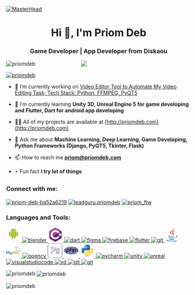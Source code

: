 [![MasterHead](https://steamuserimages-a.akamaihd.net/ugc/39728354119134752/A8DD2F71621AFF9D530EB47B3F6B4ECE47DE6B0C/?imw=1024&imh=505&ima=fit&impolicy=Letterbox&imcolor=%23000000&letterbox=true)](http://priomdeb.com)
<h1 align="center">Hi 👋, I'm Priom Deb</h1>
<h3 align="center">Game Developer | App Developer from Diskaou</h3>
<img align="right" width="300" src="https://camo.githubusercontent.com/5ddf73ad3a205111cf8c686f687fc216c2946a75005718c8da5b837ad9de78c9/68747470733a2f2f7468756d62732e6766796361742e636f6d2f4576696c4e657874446576696c666973682d736d616c6c2e676966">

<p align="left"> <img src="https://komarev.com/ghpvc/?username=priomdeb&label=Profile%20views&color=0e75b6&style=flat" alt="priomdeb" /> </p>

<p align="left"> <a href="https://github.com/ryo-ma/github-profile-trophy"><img src="https://github-profile-trophy.vercel.app/?username=priomdeb" alt="priomdeb" /></a> </p>

- 🔭 I’m currently working on [Video Editor Tool to Automate My Video Editing Task; Tech Stack: Python, FFMPEG, PyQT5](https://github.com/PriomDeb/Quick-Merge-Video)

- 🌱 I’m currently learning **Unity 3D, Unreal Engine 5 for game developing and Flutter, Dart for android app developing**

- 👨‍💻 All of my projects are available at [http://priomdeb.com](http://priomdeb.com)

- 💬 Ask me about **Machine Learning, Deep Learning, Game Developing, Python Frameworks (Django, PyQT5, Tkinter, Flask)**

- 📫 How to reach me **priom@priomdeb.com**

- ⚡ Fun fact **I try lot of things**

<h3 align="left">Connect with me:</h3>
<p align="left">
<a href="https://linkedin.com/in/priom-deb-ba52a6219" target="blank"><img align="center" src="https://raw.githubusercontent.com/rahuldkjain/github-profile-readme-generator/master/src/images/icons/Social/linked-in-alt.svg" alt="priom-deb-ba52a6219" height="30" width="40" /></a>
<a href="https://fb.com/leadguru.priomdeb" target="blank"><img align="center" src="https://raw.githubusercontent.com/rahuldkjain/github-profile-readme-generator/master/src/images/icons/Social/facebook.svg" alt="leadguru.priomdeb" height="30" width="40" /></a>
<a href="https://instagram.com/priom_ftw" target="blank"><img align="center" src="https://raw.githubusercontent.com/rahuldkjain/github-profile-readme-generator/master/src/images/icons/Social/instagram.svg" alt="priom_ftw" height="30" width="40" /></a>
</p>

<h3 align="left">Languages and Tools:</h3>
<p align="left"> <a href="https://developer.android.com" target="_blank" rel="noreferrer"> <img src="https://raw.githubusercontent.com/devicons/devicon/master/icons/android/android-original-wordmark.svg" alt="android" width="40" height="40"/> </a> <a href="https://www.blender.org/" target="_blank" rel="noreferrer"> <img src="https://download.blender.org/branding/community/blender_community_badge_white.svg" alt="blender" width="40" height="40"/> </a> <a href="https://www.w3schools.com/cs/" target="_blank" rel="noreferrer"> <img src="https://raw.githubusercontent.com/devicons/devicon/master/icons/csharp/csharp-original.svg" alt="csharp" width="40" height="40"/> </a> <a href="https://dart.dev" target="_blank" rel="noreferrer"> <img src="https://www.vectorlogo.zone/logos/dartlang/dartlang-icon.svg" alt="dart" width="40" height="40"/> </a> <a href="https://www.figma.com/" target="_blank" rel="noreferrer"> <img src="https://www.vectorlogo.zone/logos/figma/figma-icon.svg" alt="figma" width="40" height="40"/> </a> <a href="https://firebase.google.com/" target="_blank" rel="noreferrer"> <img src="https://www.vectorlogo.zone/logos/firebase/firebase-icon.svg" alt="firebase" width="40" height="40"/> </a> <a href="https://flutter.dev" target="_blank" rel="noreferrer"> <img src="https://www.vectorlogo.zone/logos/flutterio/flutterio-icon.svg" alt="flutter" width="40" height="40"/> </a> <a href="https://git-scm.com/" target="_blank" rel="noreferrer"> <img src="https://www.vectorlogo.zone/logos/git-scm/git-scm-icon.svg" alt="git" width="40" height="40"/> </a> <a href="https://www.java.com" target="_blank" rel="noreferrer"> <img src="https://raw.githubusercontent.com/devicons/devicon/master/icons/java/java-original.svg" alt="java" width="40" height="40"/> </a> <a href="https://www.mysql.com/" target="_blank" rel="noreferrer"> <img src="https://raw.githubusercontent.com/devicons/devicon/master/icons/mysql/mysql-original-wordmark.svg" alt="mysql" width="40" height="40"/> </a> <a href="https://opencv.org/" target="_blank" rel="noreferrer"> <img src="https://www.vectorlogo.zone/logos/opencv/opencv-icon.svg" alt="opencv" width="40" height="40"/> </a> <a href="https://www.photoshop.com/en" target="_blank" rel="noreferrer"> <img src="https://raw.githubusercontent.com/devicons/devicon/master/icons/photoshop/photoshop-line.svg" alt="photoshop" width="40" height="40"/> </a> <a href="https://www.php.net" target="_blank" rel="noreferrer"> <img src="https://raw.githubusercontent.com/devicons/devicon/master/icons/php/php-original.svg" alt="php" width="40" height="40"/> </a> <a href="https://www.python.org" target="_blank" rel="noreferrer"> <img src="https://raw.githubusercontent.com/devicons/devicon/master/icons/python/python-original.svg" alt="python" width="40" height="40"/> </a> <a href="https://www.jetbrains.com/pycharm/"> <img src="https://upload.wikimedia.org/wikipedia/commons/thumb/1/1d/PyCharm_Icon.svg/2048px-PyCharm_Icon.svg.png" alt="pycharm" width="40" height="40"> </a> <a href="https://unity.com/" target="_blank" rel="noreferrer"> <img src="https://www.vectorlogo.zone/logos/unity3d/unity3d-icon.svg" alt="unity" width="40" height="40"/> </a> <a href="https://unrealengine.com/" target="_blank" rel="noreferrer"> <img src="https://raw.githubusercontent.com/kenangundogan/fontisto/036b7eca71aab1bef8e6a0518f7329f13ed62f6b/icons/svg/brand/unreal-engine.svg" alt="unreal" width="40" height="40"/> </a> <a href="https://code.visualstudio.com/"> <img src="https://upload.wikimedia.org/wikipedia/commons/thumb/9/9a/Visual_Studio_Code_1.35_icon.svg/2048px-Visual_Studio_Code_1.35_icon.svg.png" alt="visualstudiocode" width="40" height="40"> </a> <a href="https://www.adobe.com/products/xd.html" target="_blank" rel="noreferrer"> <img src="https://cdn.worldvectorlogo.com/logos/adobe-xd.svg" alt="xd" width="40" height="40"/> </a> <a href="https://www.opengl.org/" target="_blank" rel="noreferrer"> <img src="https://cdn.freebiesupply.com/logos/large/2x/opengl-1-logo-png-transparent.png" alt="git" width="40" height="40"/> </a>     <a href="https://pyopengl.sourceforge.net/" target="_blank" rel="noreferrer"> <img src="http://www.pygame.org/shots/443.gif" alt="git" width="40" height="40"/> </a>    </p> 

<p><img align="left" src="https://github-readme-stats.vercel.app/api/top-langs?username=priomdeb&show_icons=true&locale=en&layout=compact" alt="priomdeb" /></p>

<p>&nbsp;<img align="center" src="https://github-readme-stats.vercel.app/api?username=priomdeb&show_icons=true&locale=en" alt="priomdeb" /></p>

<p><img align="center" src="https://github-readme-streak-stats.herokuapp.com/?user=priomdeb&" alt="priomdeb" /></p>
